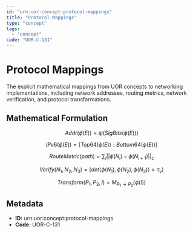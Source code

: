 ```yaml
---
id: "urn:uor:concept:protocol-mappings"
title: "Protocol Mappings"
type: "concept"
tags:
  - "concept"
code: "UOR-C-131"
---
```


# Protocol Mappings

The explicit mathematical mappings from UOR concepts to networking implementations, including network addresses, routing metrics, network verification, and protocol transformations.

## Mathematical Formulation

$$
Addr(\phi(E)) = \psi(SigBits(\phi(E)))
$$

$$
IPv6(\phi(E)) = [Top64(\phi(E)) : Bottom64(\phi(E))]
$$

$$
RouteMetric(path) = \sum_i ||\phi(N_i) - \phi(N_{i+1})||_c
$$

$$
Verify(N_1, N_2, N_3) = (det\langle\phi(N_1), \phi(N_2), \phi(N_3)\rangle > \tau_v)
$$

$$
Transform(P_1, P_2, I) = M_{P_1\rightarrow P_2}(\phi(I))
$$

## Metadata

- **ID:** urn:uor:concept:protocol-mappings
- **Code:** UOR-C-131
